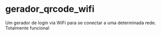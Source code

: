 # gerador_qrcode_wifi
Um gerador de login via WiFi para se conectar a uma determinada rede. Totalmente funcional
